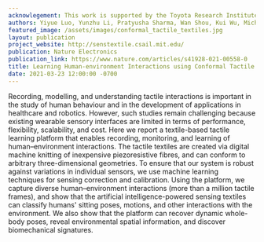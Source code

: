 ```yaml
---
acknowlegement: This work is supported by the Toyota Research Institute. We thank L. Makatura, P. Kellnhofer, A. Kaspar and S. Sundaram for their helpful suggestions for this work. We also thank D. Rus for the use of the mechanical tester and J. L. McCann for providing us with the necessary code to programmatically work with our industrial knitting machine and visualize the knitting structure.
authors: Yiyue Luo, Yunzhu Li, Pratyusha Sharma, Wan Shou, Kui Wu, Michael Foshey, Beichen Li, Tomás Palacios, Antonio Torralba, Wojciech Matusik 
featured_image: /assets/images/conformal_tactile_textiles.jpg
layout: publication
project_website: http://senstextile.csail.mit.edu/
publication: Nature Electronics
publication_link: https://www.nature.com/articles/s41928-021-00558-0
title: Learning Human-environment Interactions using Conformal Tactile Textiles
date: 2021-03-23 12:00:00 -0700
---
```


Recording, modelling, and understanding tactile interactions is important in the study of human behaviour and in the development of applications in healthcare and robotics. However, such studies remain challenging because existing wearable sensory interfaces are limited in terms of performance, flexibility, scalability, and cost. Here we report a textile-based tactile learning platform that enables recording, monitoring, and learning of human–environment interactions. The tactile textiles are created via digital machine knitting of inexpensive piezoresistive fibres, and can conform to arbitrary three-dimensional geometries. To ensure that our system is robust against variations in individual sensors, we use machine learning techniques for sensing correction and calibration. Using the platform, we capture diverse human–environment interactions (more than a million tactile frames), and show that the artificial intelligence-powered sensing textiles can classify humans' sitting poses, motions, and other interactions with the environment. We also show that the platform can recover dynamic whole-body poses, reveal environmental spatial information, and discover biomechanical signatures.
